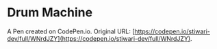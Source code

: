 # Drum Machine

A Pen created on CodePen.io. Original URL: [https://codepen.io/stiwari-dev/full/WNrdJZY](https://codepen.io/stiwari-dev/full/WNrdJZY).


